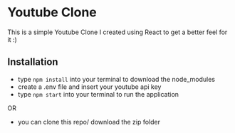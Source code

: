 # Youtube Clone 

This is a simple Youtube Clone I created using React to get a better feel for it :)

## Installation
- type `npm install` into your terminal to download the node_modules
- create a .env file and insert your youtube api key
- type `npm start` into your terminal to run the application

OR

- you can clone this repo/ download the zip folder

